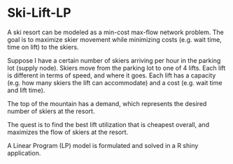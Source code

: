 # Ski-Lift-LP

A ski resort can be modeled as a min-cost max-flow network problem. The goal is to maximize skier movement while minimizing costs (e.g. wait time, time on lift) to the skiers.

Suppose I have a certain number of skiers arriving per hour in the parking lot (supply node). Skiers move from the parking lot to one of 4 lifts. Each lift is different in terms of speed, and where it goes. Each lift has a capacity (e.g. how many skiers the lift can accommodate) and a cost (e.g. wait time and lift time).

The top of the mountain has a demand, which represents the desired number of skiers at the resort.

The quest is to find the best lift utilization that is cheapest overall, and maximizes the flow of skiers at the resort. 

A Linear Program (LP) model is formulated and solved in a R shiny application.
